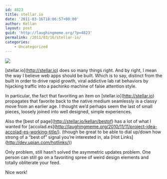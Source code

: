 ```yaml
---
id: 4823
title: stellar.io
date: '2011-03-16T18:06:57+00:00'
author: Kellan
layout: post
guid: 'http://laughingmeme.org/?p=4823'
permalink: /2011/03/16/stellar-io/
categories:
    - Uncategorized
---
```


[![](http://laughingmeme.org/img/stellar.png)](http://stellar.io)

\[stellar.io\](http://stellar.io) does so many things right. And by right, I mean the way I believe web apps should be built. Which is to say, distinct from the built in order to drive rapid growth, viral addictive lab rat behaviors by hijacking traffic into a pachinko machine of false attention style.

In particular, the fact that favoriting an item on \[stellar.io\](http://stellar.io) propagates that favorite back to the native medium seamlessly is a classy move from an earlier age. I thought we’d perhaps seem the last of small pieces, loosely joined into well designed, simple experiences.

Also the \[best of page\](http://stellar.io/kellan/bestof) has a lot of what I wanted for \[accolad.es\](http://laughingmeme.org/2010/11/11/project-idea-accolad-es-working-title/). (though be great to be able to dial up/down how strong of a “best of” signal you’re interested in, ala \[Hot Links\](http://dev.upian.com/hotlinks/))

Only problem, still hasn’t solved the asymmetric updates problem. One person can still go on a favoriting spree of weird design elements and totally obliterate your feed.

Nice work!